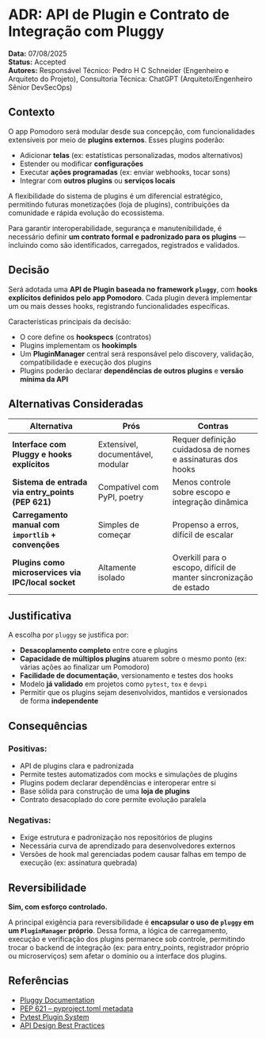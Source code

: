 # ADR: API de Plugin e Contrato de Integração com Pluggy

**Data:** 07/08/2025<br />
**Status:** Accepted<br />
**Autores:** Responsável Técnico: Pedro H C Schneider (Engenheiro e Arquiteto do Projeto), Consultoria Técnica: ChatGPT (Arquiteto/Engenheiro Sênior DevSecOps)

## Contexto

O app Pomodoro será modular desde sua concepção, com funcionalidades extensíveis por meio de **plugins externos**. Esses plugins poderão:

- Adicionar **telas** (ex: estatísticas personalizadas, modos alternativos)
- Estender ou modificar **configurações**
- Executar **ações programadas** (ex: enviar webhooks, tocar sons)
- Integrar com **outros plugins** ou **serviços locais**

A flexibilidade do sistema de plugins é um diferencial estratégico, permitindo futuras monetizações (loja de plugins), contribuições da comunidade e rápida evolução do ecossistema.

Para garantir interoperabilidade, segurança e manutenibilidade, é necessário definir **um contrato formal e padronizado para os plugins** — incluindo como são identificados, carregados, registrados e validados.

## Decisão

Será adotada uma **API de Plugin baseada no framework `pluggy`**, com **hooks explícitos definidos pelo app Pomodoro**. Cada plugin deverá implementar um ou mais desses hooks, registrando funcionalidades específicas.

Características principais da decisão:

- O core define os **hookspecs** (contratos)
- Plugins implementam os **hookimpls**
- Um **PluginManager** central será responsável pelo discovery, validação, compatibilidade e execução dos plugins
- Plugins poderão declarar **dependências de outros plugins** e **versão mínima da API**

## Alternativas Consideradas

| Alternativa                                          | Prós                              | Contras                                                           |
| ---------------------------------------------------- | --------------------------------- | ----------------------------------------------------------------- |
| **Interface com Pluggy e hooks explícitos**          | Extensível, documentável, modular | Requer definição cuidadosa de nomes e assinaturas dos hooks       |
| **Sistema de entrada via entry_points (PEP 621)**    | Compatível com PyPI, poetry       | Menos controle sobre escopo e integração dinâmica                 |
| **Carregamento manual com `importlib` + convenções** | Simples de começar                | Propenso a erros, difícil de escalar                              |
| **Plugins como microservices via IPC/local socket**  | Altamente isolado                 | Overkill para o escopo, difícil de manter sincronização de estado |

## Justificativa

A escolha por `pluggy` se justifica por:

- **Desacoplamento completo** entre core e plugins
- **Capacidade de múltiplos plugins** atuarem sobre o mesmo ponto (ex: várias ações ao finalizar um Pomodoro)
- **Facilidade de documentação**, versionamento e testes dos hooks
- Modelo **já validado** em projetos como `pytest`, `tox` e `devpi`
- Permitir que os plugins sejam desenvolvidos, mantidos e versionados de forma **independente**

## Consequências

### Positivas:
- API de plugins clara e padronizada
- Permite testes automatizados com mocks e simulações de plugins
- Plugins podem declarar dependências e interoperar entre si
- Base sólida para construção de uma **loja de plugins**
- Contrato desacoplado do core permite evolução paralela

### Negativas:
- Exige estrutura e padronização nos repositórios de plugins
- Necessária curva de aprendizado para desenvolvedores externos
- Versões de hook mal gerenciadas podem causar falhas em tempo de execução (ex: assinatura quebrada)

## Reversibilidade

**Sim, com esforço controlado.**

A principal exigência para reversibilidade é **encapsular o uso de `pluggy` em um `PluginManager` próprio**. Dessa forma, a lógica de carregamento, execução e verificação dos plugins permanece sob controle, permitindo trocar o backend de integração (ex: para entry_points, registrador próprio ou microserviços) sem afetar o domínio ou a interface dos plugins.

## Referências

- [Pluggy Documentation](https://pluggy.readthedocs.io/)
- [PEP 621 – pyproject.toml metadata](https://peps.python.org/pep-0621/)
- [Pytest Plugin System](https://docs.pytest.org/en/stable/writing_plugins.html)
- [API Design Best Practices](https://martinfowler.com/articles/richardsonMaturityModel.html)
